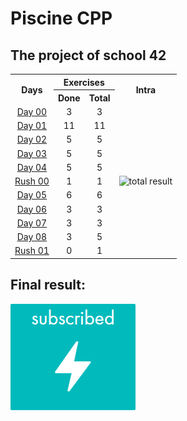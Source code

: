 # Piscine CPP
## The project of school 42

<table>
	<tr>
		<th rowspan="2" align="center">Days</th>
		<th colspan="2" align="center">Exercises</th>
		<th rowspan="2" align="center">Intra</th>
	</tr>
	<tr>
		<th align="center">Done</th>
		<th align="center">Total</th>
	</tr>
	<tr>
		<td align="center"><a href="https://github.com/Dude-Rocker/CPP/blob/master/resources/d00.en.pdf">Day 00</a></td>
		<td align="center">3</td>
		<td align="center">3</td>
		<td rowspan="11" align="center"><img src="https://github.com/Dude-Rocker/CPP/blob/master/resources/intra.png" alt="total result"></td>
	</tr>
	<tr>
		<td align="center"><a href="https://github.com/Dude-Rocker/CPP/blob/master/resources/d01.en.pdf">Day 01</a></td>
		<td align="center">11</td>
		<td align="center">11</td>
	</tr>
	<tr>
		<td align="center"><a href="https://github.com/Dude-Rocker/CPP/blob/master/resources/d02.en.pdf">Day 02</a></td>
		<td align="center">5</td>
		<td align="center">5</td>
	</tr>
	<tr>
		<td align="center"><a href="https://github.com/Dude-Rocker/CPP/blob/master/resources/d03.en.pdf">Day 03</a></td>
		<td align="center">5</td>
		<td align="center">5</td>
	</tr>
	<tr>
		<td align="center"><a href="https://github.com/Dude-Rocker/CPP/blob/master/resources/d04.en.pdf">Day 04</a></td>
		<td align="center">5</td>
		<td align="center">5</td>
	</tr>
	<tr>
		<td align="center"><a href="https://github.com/Dude-Rocker/CPP/blob/master/resources/rush00.en.pdf">Rush 00</a></td>
		<td align="center">1</td>
		<td align="center">1</td>
	</tr>
	<tr>
		<td align="center"><a href="https://github.com/Dude-Rocker/CPP/blob/master/resources/d05.en.pdf">Day 05</a></td>
		<td align="center">6</td>
		<td align="center">6</td>
	</tr>
	<tr>
		<td align="center"><a href="https://github.com/Dude-Rocker/CPP/blob/master/resources/d06.en.pdf">Day 06</a></td>
		<td align="center">3</td>
		<td align="center">3</td>
	</tr>
	<tr>
		<td align="center"><a href="https://github.com/Dude-Rocker/CPP/blob/master/resources/d07.en.pdf">Day 07</a></td>
		<td align="center">3</td>
		<td align="center">3</td>
	</tr>
	<tr>
		<td align="center"><a href="https://github.com/Dude-Rocker/CPP/blob/master/resources/d08.en.pdf">Day 08</a></td>
		<td align="center">3</td>
		<td align="center">5</td>
	</tr>
	<tr>
		<td align="center"><a href="https://github.com/Dude-Rocker/CPP/blob/master/resources/rush01.en.pdf">Rush 01</a></td>
		<td align="center">0</td>
		<td align="center">1</td>
	</tr>
</table>

## Final result:
![](https://github.com/Dude-Rocker/CPP/blob/master/resources/grade.png)
